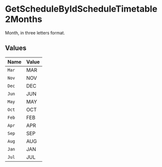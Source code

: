 # GetScheduleByIdScheduleTimetable2Months

Month, in three letters format.


## Values

| Name  | Value |
| ----- | ----- |
| `Mar` | MAR   |
| `Nov` | NOV   |
| `Dec` | DEC   |
| `Jun` | JUN   |
| `May` | MAY   |
| `Oct` | OCT   |
| `Feb` | FEB   |
| `Apr` | APR   |
| `Sep` | SEP   |
| `Aug` | AUG   |
| `Jan` | JAN   |
| `Jul` | JUL   |